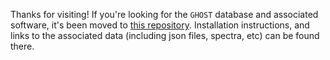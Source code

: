 Thanks for visiting! If you're looking for the `GHOST` database and associated software, it's been moved to [this repository](https://github.com/uiucsn/astro_ghost). Installation instructions, and links to the associated data (including json files, spectra, etc) can be found there.  
